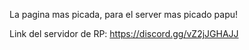La pagina mas picada, para el server mas picado papu!

Link del servidor de RP: https://discord.gg/vZ2jJGHAJJ
